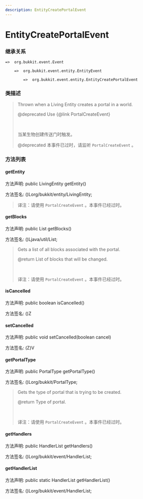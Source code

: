 ```yaml
---
description: EntityCreatePortalEvent
---
```


# EntityCreatePortalEvent

### 继承关系

    =>  org.bukkit.event.Event

        =>  org.bukkit.event.entity.EntityEvent

            =>  org.bukkit.event.entity.EntityCreatePortalEvent

### 类描述

> Thrown when a Living Entity creates a portal in a world.
> 
> @deprecated Use {@link PortalCreateEvent}
> 
> <br>
> 
> 当某生物创建传送门时触发。
> 
> @deprecated 本事件已过时，请监听 `PortalCreateEvent` 。

### 方法列表

#### getEntity

方法声明: public LivingEntity getEntity()

方法签名: ()Lorg/bukkit/entity/LivingEntity;

> 译注：请使用 `PortalCreateEvent` 。本事件已经过时。

#### getBlocks

方法声明: public List<BlockState> getBlocks()

方法签名: ()Ljava/util/List;

> Gets a list of all blocks associated with the portal.
> 
> @return List of blocks that will be changed.
> 
> <br>
> 
> 译注：请使用 `PortalCreateEvent` 。本事件已经过时。

#### isCancelled

方法声明: public boolean isCancelled()

方法签名: ()Z

#### setCancelled

方法声明: public void setCancelled(boolean cancel)

方法签名: (Z)V

#### getPortalType

方法声明: public PortalType getPortalType()

方法签名: ()Lorg/bukkit/PortalType;

> Gets the type of portal that is trying to be created.
> 
> @return Type of portal.
> 
> <br>
> 
> 译注：请使用 `PortalCreateEvent` 。本事件已经过时。

#### getHandlers

方法声明: public HandlerList getHandlers()

方法签名: ()Lorg/bukkit/event/HandlerList;

#### getHandlerList

方法声明: public static HandlerList getHandlerList()

方法签名: ()Lorg/bukkit/event/HandlerList;